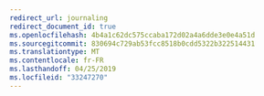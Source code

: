 ```yaml
---
redirect_url: journaling
redirect_document_id: true
ms.openlocfilehash: 4b4a1c62dc575ccaba172d02a4a6dde3e0e4a51d
ms.sourcegitcommit: 830694c729ab53fcc8518b0cdd5322b322514431
ms.translationtype: MT
ms.contentlocale: fr-FR
ms.lasthandoff: 04/25/2019
ms.locfileid: "33247270"
---
```


